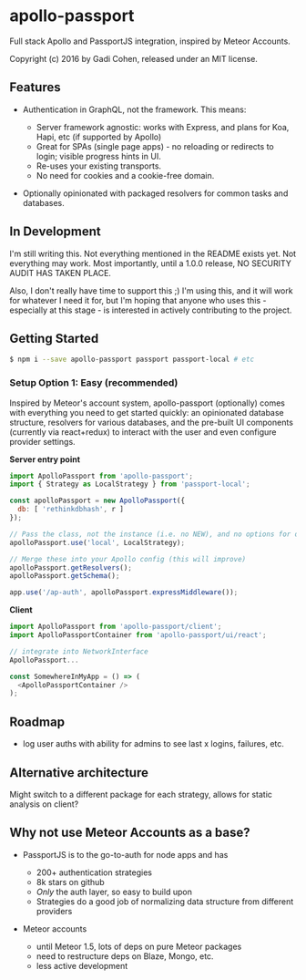 # apollo-passport

Full stack Apollo and PassportJS integration, inspired by Meteor Accounts.

Copyright (c) 2016 by Gadi Cohen, released under an MIT license.

## Features

* Authentication in GraphQL, not the framework.  This means:

  * Server framework agnostic: works with Express, and plans for Koa, Hapi, etc (if supported by Apollo)
  * Great for SPAs (single page apps) - no reloading or redirects to login; visible progress hints in UI.
  * Re-uses your existing transports.
  * No need for cookies and a cookie-free domain.

* Optionally opinionated with packaged resolvers for common tasks and databases.

## In Development

I'm still writing this.  Not everything mentioned in the README exists yet.  Not everything may work.  Most importantly, until a 1.0.0 release, NO SECURITY AUDIT HAS TAKEN PLACE.

Also, I don't really have time to support this ;)  I'm using this, and it will work for whatever I need it for, but I'm hoping that anyone who uses this - especially at this stage - is interested in actively contributing to the project.

## Getting Started

```sh
$ npm i --save apollo-passport passport passport-local # etc
```

### Setup Option 1: Easy (recommended)

Inspired by Meteor's account system, apollo-passport (optionally) comes with everything you need to get started quickly: an opinionated database structure, resolvers for various databases, and the pre-built UI components (currently via react+redux) to interact with the user and even configure provider settings.

**Server entry point**

```js
import ApolloPassport from 'apollo-passport';
import { Strategy as LocalStrategy } from 'passport-local';

const apolloPassport = new ApolloPassport({
  db: [ 'rethinkdbhash', r ]
});

// Pass the class, not the instance (i.e. no NEW), and no options for defaults
apolloPassport.use('local', LocalStrategy);

// Merge these into your Apollo config (this will improve)
apolloPassport.getResolvers();
apolloPassport.getSchema();

app.use('/ap-auth', apolloPassport.expressMiddleware());
```

**Client**

```js
import ApolloPassport from 'apollo-passport/client';
import ApolloPassportContainer from 'apollo-passport/ui/react';

// integrate into NetworkInterface
ApolloPassport...

const SomewhereInMyApp = () => (
  <ApolloPassportContainer />
);
```

## Roadmap

* log user auths with ability for admins to see last x logins, failures, etc.

## Alternative architecture

Might switch to a different package for each strategy, allows for static analysis on client?

## Why not use Meteor Accounts as a base?

* PassportJS is to the go-to-auth for node apps and has
  * 200+ authentication strategies
  * 8k stars on github
  * *Only* the auth layer, so easy to build upon
  * Strategies do a good job of normalizing data structure from different providers

* Meteor accounts
  * until Meteor 1.5, lots of deps on pure Meteor packages
  * need to restructure deps on Blaze, Mongo, etc.
  * less active development
